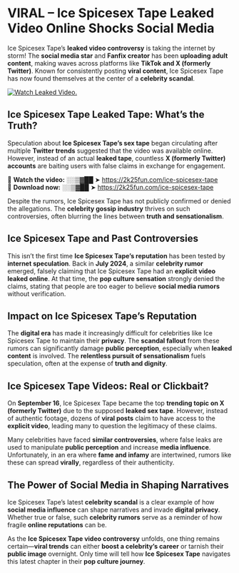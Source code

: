 # VIRAL – Ice Spicesex Tape Leaked Video Online Shocks Social Media 

Ice Spicesex Tape’s **leaked video controversy** is taking the internet by storm! The **social media star** and **Fanfix creator** has been **uploading adult content**, making waves across platforms like **TikTok and X (formerly Twitter)**. Known for consistently posting **viral content**, Ice Spicesex Tape has now found themselves at the center of a **celebrity scandal**.  

[![Watch Leaked Video.](https://miro.medium.com/v2/resize:fit:828/format:webp/1*cilzJN44JGOrTw9NJCrNHA.gif "Watch Leaked Video")](https://2k25fun.com/ice-spicesex-tape)

## **Ice Spicesex Tape Leaked Tape: What’s the Truth?**  
Speculation about **Ice Spicesex Tape’s sex tape** began circulating after multiple **Twitter trends** suggested that the video was available online. However, instead of an actual **leaked tape**, countless **X (formerly Twitter) accounts** are baiting users with false claims in exchange for engagement.  

🔹 **Watch the video:** ░░▒▓██ ➤ https://2k25fun.com/ice-spicesex-tape  
🔹 **Download now:** ░░▒▓██ ➤ https://2k25fun.com/ice-spicesex-tape  

Despite the rumors, Ice Spicesex Tape has not publicly confirmed or denied the allegations. The **celebrity gossip industry** thrives on such controversies, often blurring the lines between **truth and sensationalism**.  

## **Ice Spicesex Tape and Past Controversies**  
This isn’t the first time **Ice Spicesex Tape’s reputation** has been tested by **internet speculation**. Back in **July 2024**, a similar **celebrity rumor** emerged, falsely claiming that Ice Spicesex Tape had an **explicit video leaked online**. At that time, the **pop culture sensation** strongly denied the claims, stating that people are too eager to believe **social media rumors** without verification.  

## **Impact on Ice Spicesex Tape’s Reputation**  
The **digital era** has made it increasingly difficult for celebrities like Ice Spicesex Tape to maintain their **privacy**. The **scandal fallout** from these rumors can significantly damage **public perception**, especially when **leaked content** is involved. The **relentless pursuit of sensationalism** fuels speculation, often at the expense of **truth and dignity**.  

## **Ice Spicesex Tape Videos: Real or Clickbait?**  
On **September 16**, Ice Spicesex Tape became the top **trending topic on X (formerly Twitter)** due to the supposed **leaked sex tape**. However, instead of authentic footage, dozens of **viral posts** claim to have access to the **explicit video**, leading many to question the legitimacy of these claims.  

Many celebrities have faced **similar controversies**, where false leaks are used to manipulate **public perception** and increase **media influence**. Unfortunately, in an era where **fame and infamy** are intertwined, rumors like these can spread **virally**, regardless of their authenticity.  

## **The Power of Social Media in Shaping Narratives**  
Ice Spicesex Tape’s latest **celebrity scandal** is a clear example of how **social media influence** can shape narratives and invade **digital privacy**. Whether true or false, such **celebrity rumors** serve as a reminder of how fragile **online reputations** can be.  

As the **Ice Spicesex Tape video controversy** unfolds, one thing remains certain—**viral trends** can either **boost a celebrity’s career** or tarnish their **public image** overnight. Only time will tell how **Ice Spicesex Tape** navigates this latest chapter in their **pop culture journey**. 